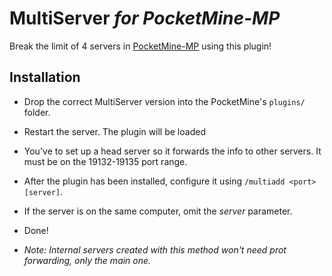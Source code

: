 # MultiServer <em>for PocketMine-MP</em>

Break the limit of 4 servers in [PocketMine-MP](https://github.com/shoghicp/PocketMine-MP) using this plugin!


## Installation
- Drop the correct MultiServer version into the PocketMine's `plugins/` folder.
- Restart the server. The plugin will be loaded
- You've to set up a head server so it forwards the info to other servers. It must be on the 19132-19135 port range.
 - After the plugin has been installed, configure it using `/multiadd <port> [server]`.
 - If the server is on the same computer, omit the _server_ parameter.
 - Done!

- _Note: Internal servers created with this method won't need prot forwarding, only the main one._
